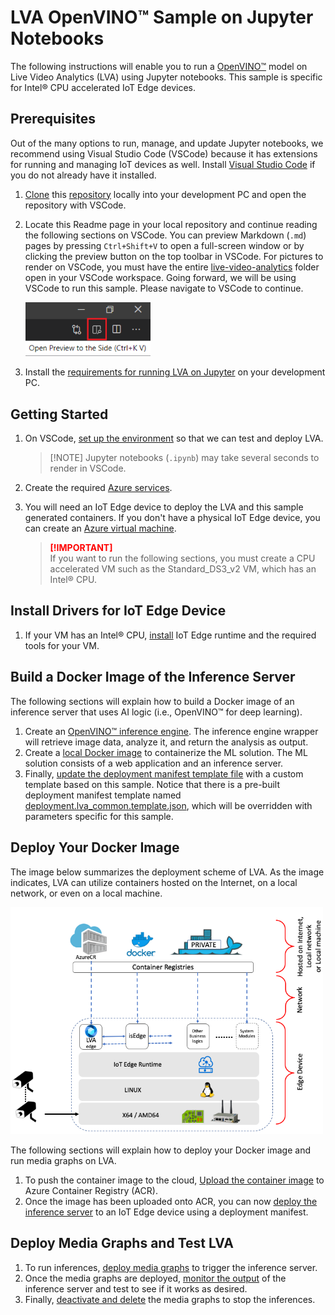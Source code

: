 # LVA OpenVINO™ Sample on Jupyter Notebooks 
The following instructions will enable you to run a [OpenVINO™](https://software.intel.com/content/www/us/en/develop/tools/openvino-toolkit.html) model on Live Video Analytics (LVA) using Jupyter notebooks. This sample is specific for Intel® CPU accelerated IoT Edge devices. 

## Prerequisites
Out of the many options to run, manage, and update Jupyter notebooks, we recommend using Visual Studio Code (VSCode) because it has extensions for running and managing IoT devices as well. Install [Visual Studio Code](https://code.visualstudio.com/docs/setup/setup-overview) if you do not already have it installed. 

1. [Clone](https://code.visualstudio.com/Docs/editor/versioncontrol#_cloning-a-repository) this [repository](/../../) locally into your development PC and open the repository with VSCode. 
2. Locate this Readme page in your local repository and continue reading the following sections on VSCode. You can preview Markdown (`.md`) pages by pressing `Ctrl+Shift+V` to open a full-screen window or by clicking the preview button on the top toolbar in VSCode. For pictures to render on VSCode, you must have the entire [live-video-analytics](/../..) folder open in your VSCode workspace. Going forward, we will be using VSCode to run this sample. Please navigate to VSCode to continue. 
   
   <img src="../../../../images/_markdown_preview.png" width=200px/> 
   <br>

3. Install the [requirements for running LVA on Jupyter](../common/requirements.md) on your development PC.


## Getting Started
1. On VSCode, [set up the environment](../common/setup_environment.ipynb) so that we can test and deploy LVA.
   ><span>[!NOTE]</span>
   >Jupyter notebooks (`.ipynb`) may take several seconds to render in VSCode.
2. Create the required [Azure services](../common/create_azure_services.ipynb).
3. You will need an IoT Edge device to deploy the LVA and this sample generated containers. If you don't have a physical IoT Edge device, you can create an [Azure virtual machine](../common/create_azure_vm.ipynb).

    > <span style="color:red; font-weight:bold"> [!IMPORTANT] </span>  
    > If you want to run the following sections, you must create a CPU accelerated VM such as the Standard_DS3_v2 VM, which has an Intel® CPU.

<!--
    Change the following steps based on specific instructions.
-->

## Install Drivers for IoT Edge Device
1. If your VM has an Intel® CPU, [install](../common/install_iotedge_runtime_cpu.md) IoT Edge runtime and the required tools for your VM. 

## Build a Docker Image of the Inference Server
The following sections will explain how to build a Docker image of an inference server that uses AI logic (i.e., OpenVINO™ for deep learning).
1. Create an [OpenVINO™ inference engine](create_openvino_inference_engine.ipynb). The inference engine wrapper will retrieve image data, analyze it, and return the analysis as output.
2. Create a [local Docker image](create_openvino_container_image.ipynb) to containerize the ML solution. The ML solution consists of a web application and an inference server.
3. Finally, [update the deployment manifest template file](create_openvino_deployment_manifest.ipynb) with a custom template based on this sample. Notice that there is a pre-built deployment manifest template named [deployment.lva_common.template.json](../common/deployment.lva_common.template.json), which will be overridden with parameters specific for this sample.

## Deploy Your Docker Image
The image below summarizes the deployment scheme of LVA. As the image indicates, LVA can utilize containers hosted on the Internet, on a local network, or even on a local machine.

<img src="../../../../images/_architecture.png?raw=true" width=500px/>  

The following sections will explain how to deploy your Docker image and run media graphs on LVA. 

1. To push the container image to the cloud, [Upload the container image](../common/upload_container_image_to_acr.ipynb) to Azure Container Registry (ACR).
2. Once the image has been uploaded onto ACR, you can now [deploy the inference server](../common/deploy_iotedge_modules.ipynb) to an IoT Edge device using a deployment manifest. 

## Deploy Media Graphs and Test LVA
1. To run inferences, [deploy media graphs](../common/deploy_media_graph.ipynb) to trigger the inference server.
2. Once the media graphs are deployed, [monitor the output](../common/monitor_output.md) of the inference server and test to see if it works as desired.
3. Finally, [deactivate and delete](../common/delete_media_graph.ipynb) the media graphs to stop the inferences.